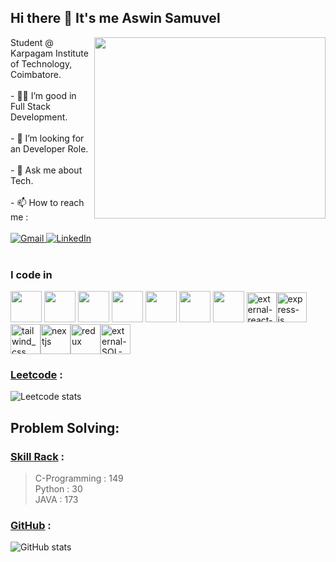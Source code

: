 ## Hi there 👋 It's me Aswin Samuvel

<img align="right" width="370" height="290" src="https://media.licdn.com/dms/image/C5612AQFNN6d_3KqADA/article-cover_image-shrink_600_2000/0/1627132660233?e=2147483647&v=beta&t=fw1Apion3whHAoEbjADZ5sZ30Q3RCM8cTazrptai4bg">
Student @ Karpagam Institute of Technology, Coimbatore.<br/> <br/>                                 
- 👨‍💻 I’m good in Full Stack Development.<br/> <br/>
- 👯 I’m looking for an Developer Role.<br/> <br/>
- 💬 Ask me about Tech.<br/> <br/>
- 📫 How to reach me : <br/> <br/>
   <a href="mailto:aswin42samuel7@gmail.com">
    <img src="https://img.shields.io/badge/Gmail-ff4343?style=for-the-badge&logo=gmail&logoColor=white" alt="Gmail">
  </a>
  <a href="https://www.linkedin.com/in/aswin-cj/">
    <img src="https://img.shields.io/badge/LinkedIn-0077B5?style=for-the-badge&logo=linkedin&logoColor=white" alt="LinkedIn">
  </a>
<br/><br/>

### I code in
<img height="50" width="50" src="https://img.icons8.com/color/48/000000/java-coffee-cup-logo.png" /> <img height="50" width="50" src="https://img.icons8.com/color/48/000000/html-5.png" /> <img height="50" width="50" src="https://img.icons8.com/color/48/000000/css3.png" /> 
<img height="50" width="50" src="https://img.icons8.com/color/48/000000/javascript.png"/> <img height="50" width="50" src="https://img.icons8.com/color/48/000000/mysql-logo.png"/> <img height="50" width="50" src="https://img.icons8.com/color/48/000000/mongodb.png"/> <img height="50" width="50" src="https://img.icons8.com/color/48/000000/nodejs.png"/> <img width="48" height="48" src="https://img.icons8.com/external-tal-revivo-color-tal-revivo/48/external-react-a-javascript-library-for-building-user-interfaces-logo-color-tal-revivo.png" alt="external-react-a-javascript-library-for-building-user-interfaces-logo-color-tal-revivo"/><img width="48" height="48" src="https://img.icons8.com/color/48/express-js.png" alt="express-js"/><img width="48" height="48" src="https://img.icons8.com/color/48/tailwind_css.png" alt="tailwind_css"/><img width="48" height="48" src="https://img.icons8.com/fluency/48/nextjs.png" alt="nextjs"/><img width="48" height="48" src="https://img.icons8.com/color/48/redux.png" alt="redux"/><img width="48" height="48" src="https://img.icons8.com/external-those-icons-lineal-color-those-icons/48/external-SQL-development-files-those-icons-lineal-color-those-icons.png" alt="external-SQL-development-files-those-icons-lineal-color-those-icons"/>


### [Leetcode](https://leetcode.com/u/aswin42samuel7/) :
![Leetcode stats](https://leetcode.card.workers.dev/aswin42samuel7?theme=dark&font=baloo&extension=activity)


## Problem Solving:

### [Skill Rack](https://www.skillrack.com/faces/resume.xhtml?id=373306&key=a0839b6ae5184cece9d32c0a3465a9d0d0121fde) : 
> C-Programming : 149 <br/>
> Python : 30<br/>
> JAVA : 173<br/>



### [GitHub](https://github.com/aswin-dotcom) :
![GitHub stats](https://github-readme-activity-graph.vercel.app/graph?username=aswin-dotcom&bg_color=000000&color=ffffff&line=26a269&point=ffffff&area=true&hide_border=true)





 
